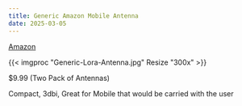 ```yaml
---
title: Generic Amazon Mobile Antenna
date: 2025-03-05
---
```


[Amazon](https://a.co/d/47ZhrWK)

{{< imgproc "Generic-Lora-Antenna.jpg" Resize "300x" >}}

$9.99 (Two Pack of Antennas)

Compact, 3dbi, Great for Mobile that would be carried with the user
